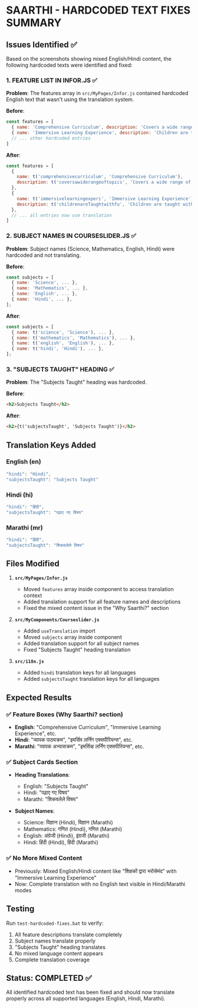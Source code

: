 # SAARTHI - HARDCODED TEXT FIXES SUMMARY

## Issues Identified ✅

Based on the screenshots showing mixed English/Hindi content, the following hardcoded texts were identified and fixed:

### 1. FEATURE LIST IN INFOR.JS ✅
**Problem**: The features array in `src/MyPages/Infor.js` contained hardcoded English text that wasn't using the translation system.

**Before**:
```javascript
const features = [
  { name: 'Comprehensive Curriculum', description: 'Covers a wide range of topics' },
  { name: 'Immersive Learning Experience', description: 'Children are taught with fun and interactive sessions...' },
  // ... other hardcoded entries
]
```

**After**:
```javascript
const features = [
  { 
    name: t('comprehensivecurriculum', 'Comprehensive Curriculum'), 
    description: t('coversawiderangeoftopics', 'Covers a wide range of topics') 
  },
  { 
    name: t('immersivelearningexperi', 'Immersive Learning Experience'), 
    description: t('childrenareTaughtwithfu', 'Children are taught with fun and interactive sessions...') 
  },
  // ... all entries now use translation
]
```

### 2. SUBJECT NAMES IN COURSESLIDER.JS ✅
**Problem**: Subject names (Science, Mathematics, English, Hindi) were hardcoded and not translating.

**Before**:
```javascript
const subjects = [
  { name: 'Science', ... },
  { name: 'Mathematics', ... },
  { name: 'English', ... },
  { name: 'Hindi', ... },
];
```

**After**:
```javascript
const subjects = [
  { name: t('science', 'Science'), ... },
  { name: t('mathematics', 'Mathematics'), ... },
  { name: t('english', 'English'), ... },
  { name: t('hindi', 'Hindi'), ... },
];
```

### 3. "SUBJECTS TAUGHT" HEADING ✅
**Problem**: The "Subjects Taught" heading was hardcoded.

**Before**:
```html
<h2>Subjects Taught</h2>
```

**After**:
```html
<h2>{t('subjectsTaught', 'Subjects Taught')}</h2>
```

## Translation Keys Added

### English (en)
```javascript
"hindi": "Hindi",
"subjectsTaught": "Subjects Taught"
```

### Hindi (hi)
```javascript
"hindi": "हिंदी",
"subjectsTaught": "पढ़ाए गए विषय"
```

### Marathi (mr)
```javascript
"hindi": "हिंदी", 
"subjectsTaught": "शिकवलेले विषय"
```

## Files Modified

1. **`src/MyPages/Infor.js`**
   - Moved `features` array inside component to access translation context
   - Added translation support for all feature names and descriptions
   - Fixed the mixed content issue in the "Why Saarthi?" section

2. **`src/MyComponents/Courseslider.js`**
   - Added `useTranslation` import
   - Moved `subjects` array inside component
   - Added translation support for all subject names
   - Fixed "Subjects Taught" heading translation

3. **`src/i18n.js`**
   - Added `hindi` translation keys for all languages
   - Added `subjectsTaught` translation keys for all languages

## Expected Results

### ✅ Feature Boxes (Why Saarthi? section)
- **English**: "Comprehensive Curriculum", "Immersive Learning Experience", etc.
- **Hindi**: "व्यापक पाठ्यक्रम", "इमर्सिव लर्निंग एक्सपीरियन्स", etc.
- **Marathi**: "व्यापक अभ्यासक्रम", "इमर्सिव्ह लर्निंग एक्सपीरियन्स", etc.

### ✅ Subject Cards Section
- **Heading Translations**:
  - English: "Subjects Taught"
  - Hindi: "पढ़ाए गए विषय"
  - Marathi: "शिकवलेले विषय"

- **Subject Names**:
  - Science: विज्ञान (Hindi), विज्ञान (Marathi)
  - Mathematics: गणित (Hindi), गणित (Marathi)
  - English: अंग्रेजी (Hindi), इंग्रजी (Marathi)
  - Hindi: हिंदी (Hindi), हिंदी (Marathi)

### ✅ No More Mixed Content
- Previously: Mixed English/Hindi content like "शिक्षकों द्वारा भरोसेमंद" with "Immersive Learning Experience"
- Now: Complete translation with no English text visible in Hindi/Marathi modes

## Testing

Run `test-hardcoded-fixes.bat` to verify:
1. All feature descriptions translate completely
2. Subject names translate properly
3. "Subjects Taught" heading translates
4. No mixed language content appears
5. Complete translation coverage

## Status: COMPLETED ✅

All identified hardcoded text has been fixed and should now translate properly across all supported languages (English, Hindi, Marathi).
